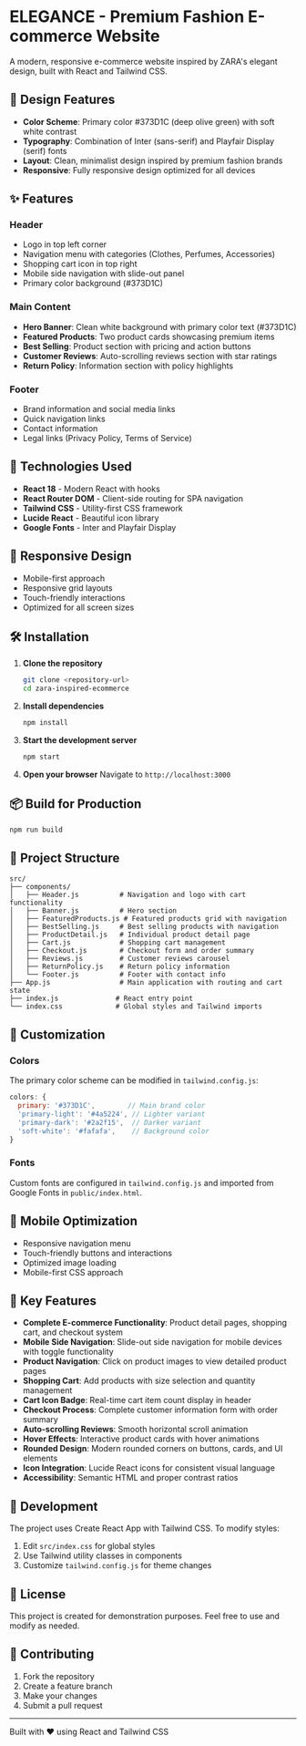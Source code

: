 # ELEGANCE - Premium Fashion E-commerce Website

A modern, responsive e-commerce website inspired by ZARA's elegant design, built with React and Tailwind CSS.

## 🎨 Design Features

- **Color Scheme**: Primary color #373D1C (deep olive green) with soft white contrast
- **Typography**: Combination of Inter (sans-serif) and Playfair Display (serif) fonts
- **Layout**: Clean, minimalist design inspired by premium fashion brands
- **Responsive**: Fully responsive design optimized for all devices

## ✨ Features

### Header
- Logo in top left corner
- Navigation menu with categories (Clothes, Perfumes, Accessories)
- Shopping cart icon in top right
- Mobile side navigation with slide-out panel
- Primary color background (#373D1C)

### Main Content
- **Hero Banner**: Clean white background with primary color text (#373D1C)
- **Featured Products**: Two product cards showcasing premium items
- **Best Selling**: Product section with pricing and action buttons
- **Customer Reviews**: Auto-scrolling reviews section with star ratings
- **Return Policy**: Information section with policy highlights

### Footer
- Brand information and social media links
- Quick navigation links
- Contact information
- Legal links (Privacy Policy, Terms of Service)

## 🚀 Technologies Used

- **React 18** - Modern React with hooks
- **React Router DOM** - Client-side routing for SPA navigation
- **Tailwind CSS** - Utility-first CSS framework
- **Lucide React** - Beautiful icon library
- **Google Fonts** - Inter and Playfair Display

## 📱 Responsive Design

- Mobile-first approach
- Responsive grid layouts
- Touch-friendly interactions
- Optimized for all screen sizes

## 🛠️ Installation

1. **Clone the repository**
   ```bash
   git clone <repository-url>
   cd zara-inspired-ecommerce
   ```

2. **Install dependencies**
   ```bash
   npm install
   ```

3. **Start the development server**
   ```bash
   npm start
   ```

4. **Open your browser**
   Navigate to `http://localhost:3000`

## 📦 Build for Production

```bash
npm run build
```

## 🎯 Project Structure

```
src/
├── components/
│   ├── Header.js          # Navigation and logo with cart functionality
│   ├── Banner.js          # Hero section
│   ├── FeaturedProducts.js # Featured products grid with navigation
│   ├── BestSelling.js     # Best selling products with navigation
│   ├── ProductDetail.js   # Individual product detail page
│   ├── Cart.js            # Shopping cart management
│   ├── Checkout.js        # Checkout form and order summary
│   ├── Reviews.js         # Customer reviews carousel
│   ├── ReturnPolicy.js    # Return policy information
│   └── Footer.js          # Footer with contact info
├── App.js                 # Main application with routing and cart state
├── index.js              # React entry point
└── index.css             # Global styles and Tailwind imports
```

## 🎨 Customization

### Colors
The primary color scheme can be modified in `tailwind.config.js`:
```javascript
colors: {
  primary: '#373D1C',        // Main brand color
  'primary-light': '#4a5224', // Lighter variant
  'primary-dark': '#2a2f15',  // Darker variant
  'soft-white': '#fafafa',    // Background color
}
```

### Fonts
Custom fonts are configured in `tailwind.config.js` and imported from Google Fonts in `public/index.html`.

## 📱 Mobile Optimization

- Responsive navigation menu
- Touch-friendly buttons and interactions
- Optimized image loading
- Mobile-first CSS approach

## 🌟 Key Features

- **Complete E-commerce Functionality**: Product detail pages, shopping cart, and checkout system
- **Mobile Side Navigation**: Slide-out side navigation for mobile devices with toggle functionality
- **Product Navigation**: Click on product images to view detailed product pages
- **Shopping Cart**: Add products with size selection and quantity management
- **Cart Icon Badge**: Real-time cart item count display in header
- **Checkout Process**: Complete customer information form with order summary
- **Auto-scrolling Reviews**: Smooth horizontal scroll animation
- **Hover Effects**: Interactive product cards with hover animations
- **Rounded Design**: Modern rounded corners on buttons, cards, and UI elements
- **Icon Integration**: Lucide React icons for consistent visual language
- **Accessibility**: Semantic HTML and proper contrast ratios

## 🔧 Development

The project uses Create React App with Tailwind CSS. To modify styles:

1. Edit `src/index.css` for global styles
2. Use Tailwind utility classes in components
3. Customize `tailwind.config.js` for theme changes

## 📄 License

This project is created for demonstration purposes. Feel free to use and modify as needed.

## 🤝 Contributing

1. Fork the repository
2. Create a feature branch
3. Make your changes
4. Submit a pull request

---

Built with ❤️ using React and Tailwind CSS
